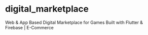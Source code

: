 # digital_marketplace

Web & App Based Digital Marketplace for Games Built with Flutter & Firebase | E-Commerce
